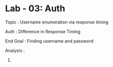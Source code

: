 # Lab - 03: Auth

Topic :  Username enumeration via response timing

Auth : Difference in Response Timing 

End Goal : Finding username and password 

Analysis : 

1.